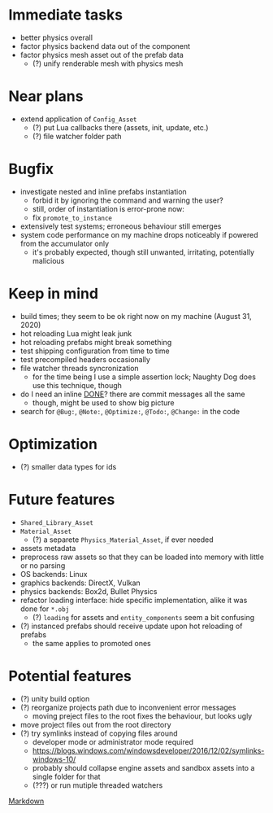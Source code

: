 # Immediate tasks
- better physics overall
- factor physics backend data out of the component
- factor physics mesh asset out of the prefab data
  - (?) unify renderable mesh with physics mesh

# Near plans
- extend application of `Config_Asset`
  - (?) put Lua callbacks there (assets, init, update, etc.)
  - (?) file watcher folder path

# Bugfix
- investigate nested and inline prefabs instantiation
  - forbid it by ignoring the command and warning the user?
  - still, order of instantiation is error-prone now:
  - fix `promote_to_instance`
- extensively test systems; erroneous behaviour still emerges
- system code performance on my machine drops noticeably if powered from the accumulator only
  - it's probably expected, though  still unwanted, irritating, potentially malicious

# Keep in mind
- build times; they seem to be ok right now on my machine (August 31, 2020)
- hot reloading Lua might leak junk
- hot reloading prefabs might break something
- test shipping configuration from time to time
- test precompiled headers occasionally
- file watcher threads syncronization
  - for the time being I use a simple assertion lock; Naughty Dog does use this technique, though
- do I need an inline [DONE](DONE.md)? there are commit messages all the same
  - though, might be used to show big picture
- search for `@Bug:`, `@Note:`, `@Optimize:`, `@Todo:`, `@Change:` in the code

# Optimization
- (?) smaller data types for ids

# Future features
- `Shared_Library_Asset`
- `Material_Asset`
  - (?) a separete `Physics_Material_Asset`, if ever needed
- assets metadata
- preprocess raw assets so that they can be loaded into memory with little or no parsing
- OS backends: Linux
- graphics backends: DirectX, Vulkan
- physics backends: Box2d, Bullet Physics
- refactor loading interface: hide specific implementation, alike it was done for `*.obj`
  - (?) `loading` for assets and `entity_components` seem a bit confusing
- (?) instanced prefabs should receive update upon hot reloading of prefabs
  - the same applies to promoted ones

# Potential features
- (?) unity build option
- (?) reorganize projects path due to inconvenient error messages
  - moving preject files to the root fixes the behaviour, but looks ugly
- move project files out from the root directory
- (?) try symlinks instead of copying files around
  - developer mode or administrator mode required
  - https://blogs.windows.com/windowsdeveloper/2016/12/02/symlinks-windows-10/
  - probably should collapse engine assets and sandbox assets into a single folder for that
  - (???) or run mutiple threaded watchers

[Markdown](https://www.markdownguide.org/basic-syntax/)
